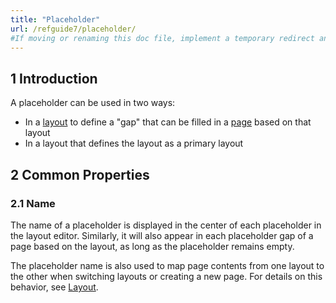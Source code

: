 ```yaml
---
title: "Placeholder"
url: /refguide7/placeholder/
#If moving or renaming this doc file, implement a temporary redirect and let the respective team know they should update the URL in the product. See Mapping to Products for more details.
---
```


## 1 Introduction

A placeholder can be used in two ways:

* In a [layout](/refguide7/layout/) to define a "gap" that can be filled in a [page](/refguide7/page/) based on that layout
* In a layout that defines the layout as a primary layout

## 2 Common Properties

### 2.1 Name

The name of a placeholder is displayed in the center of each placeholder in the layout editor. Similarly, it will also appear in each placeholder gap of a page based on the layout, as long as the placeholder remains empty. 

The placeholder name is also used to map page contents from one layout to the other when switching layouts or creating a new page. For details on this behavior, see [Layout](/refguide7/layout/). 

